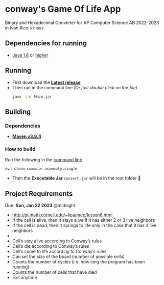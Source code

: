 # conway's Game Of Life App

Binary and Hexadecimal Converter for AP Computer Science AB 2022-2023 in Ivan Rico's class

## Dependencies for running

- [Java 1.8](https://www.oracle.com/java/technologies/javase/javase8-archive-downloads.html) or [higher](https://adoptium.net/)

## Running

- First download the **[Latest release](https://github.com/luis-c465/Convert/releases/latest)**
- Then run in the command line _(Or just double click on the file)_
  ```bash
  java -jar Main.jar
  ```

## Building

### Dependencies

- **[Maven v3.8.4](https://maven.apache.org/download.cgi)**

### How to build

Run the following in the [command line](https://www.freecodecamp.org/news/how-to-use-the-cli-beginner-guide/#how-to-locate-your-cli)

```bash
mvn clean compile assembly:single
```

- Then the **Executable Jar** `convert.jar` will be in the root folder 🎉

## Project Requirements

Due: **Sun, Jan 22 2023** @midnight

- http://pi.math.cornell.edu/~lipa/mec/lesson6.html
- If the cell is alive, then it stays alive if it has either 2 or 3 live neighbors
- If the cell is dead, then it springs to life only in the case that it has 3 live neighbors
-
- Cell’s stay alive according to Conway’s rules
- Cell’s die according to Conway’s rules
- Cell’s come to life according to Conway’s rules
- Can set the size of the board (number of possible cells)
- Counts the number of cycles (i.e. how long the program has been running)
- Counts the number of cells that have died
- Exit anytime
